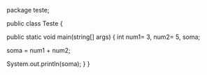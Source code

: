 package teste;

public class Teste {

public static void main(string[] args) {
int num1= 3, num2= 5, soma;

soma = num1 + num2;

System.out.println(soma);
}
}
